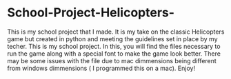 # School-Project-Helicopters-
This is my school project that I made. It is my take on the classic Helicopters game but created in python and meeting the guidelines set in place  by my techer.
This is my school project.
In this, you will find the files necessary to run the game along with a special font to make the game look better.
There may be some issues with the file due to mac dimmensions being different from windows dimmensions ( I programmed this on a mac).
Enjoy!

